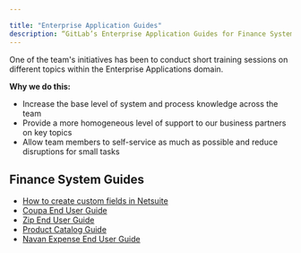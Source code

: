 ```yaml
---

title: "Enterprise Application Guides"
description: “GitLab’s Enterprise Application Guides for Finance Systems”
---
```


<link rel="stylesheet" type="text/css" href="/stylesheets/biztech.css" />

One of the team's initiatives has been to conduct short training sessions on different topics within the Enterprise Applications domain.

**Why we do this:**

- Increase the base level of system and process knowledge across the team
- Provide a more homogeneous level of support to our business partners on key topics
- Allow team members to self-service as much as possible and reduce disruptions for small tasks

## Finance System Guides

- [How to create custom fields in Netsuite](./ns-custom-field)
- [Coupa End User Guide](./coupa-guide)
- [Zip End User Guide](./zip-guide)
- [Product Catalog Guide](./product-catalog)
- [Navan Expense End User Guide](./navan-expense-guide)
